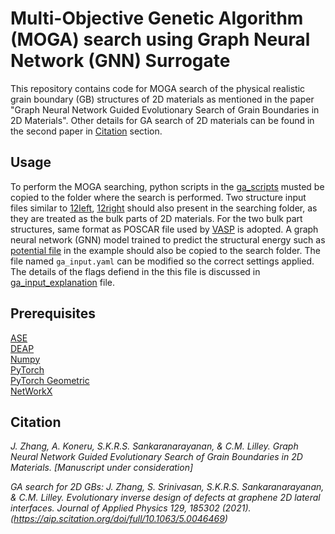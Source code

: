 # Multi-Objective Genetic Algorithm (MOGA) search using Graph Neural Network (GNN) Surrogate

This repository contains code for MOGA search of the physical realistic grain boundary (GB) structures of 2D materials as mentioned in the paper "Graph Neural Network Guided Evolutionary Search of Grain Boundaries in 2D Materials". Other details for GA search of 2D materials can be found in the second paper in [Citation](#citation) section.

## Usage
To perform the MOGA searching, python scripts in the [ga_scripts](ga_scripts/) musted be copied to the folder where the search is performed. Two structure input files similar to [12left](example/12left), [12right](example/12right) should also present in the searching folder, as they are treated as the bulk parts of 2D materials. For the two bulk part structures, same format as POSCAR file used by [VASP](https://www.vasp.at/) is adopted. A graph neural network (GNN) model trained to predict the structural energy such as [potential file](example/potential.pt) in the example should also be copied to the search folder. The file named `ga_input.yaml` can be modified so the correct settings applied. The details of the flags defiend in the this file is discussed in [ga_input_explanation](ga_input_explanation.md) file.

## Prerequisites
[ASE](https://wiki.fysik.dtu.dk/ase/)  
[DEAP](https://github.com/DEAP/deap)  
[Numpy](https://numpy.org/)  
[PyTorch](https://pytorch.org/)  
[PyTorch Geometric](https://pytorch-geometric.readthedocs.io/en/latest/index.html)  
[NetWorkX](https://networkx.org/)  

## Citation
*J. Zhang, A. Koneru, S.K.R.S. Sankaranarayanan, & C.M. Lilley. Graph Neural Network Guided Evolutionary Search of Grain Boundaries in 2D Materials. [Manuscript under consideration]*  

*GA search for 2D GBs: J. Zhang, S. Srinivasan, S.K.R.S. Sankaranarayanan,  & C.M. Lilley. Evolutionary inverse design of defects at graphene 2D lateral interfaces. Journal of Applied Physics 129, 185302 (2021). (https://aip.scitation.org/doi/full/10.1063/5.0046469)*


